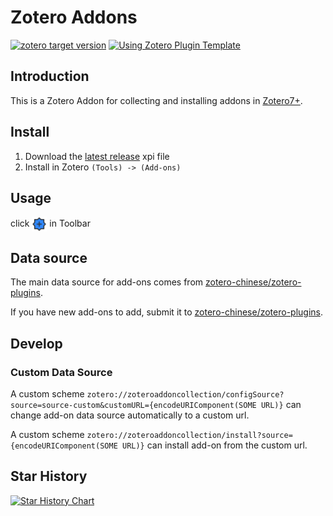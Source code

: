 # Zotero Addons

[![zotero target version](https://img.shields.io/badge/Zotero-7-green?style=flat-square&logo=zotero&logoColor=CC2936)](https://www.zotero.org)
[![Using Zotero Plugin Template](https://img.shields.io/badge/Using-Zotero%20Plugin%20Template-blue?style=flat-square&logo=github)](https://github.com/windingwind/zotero-plugin-template)

## Introduction

This is a Zotero Addon for collecting and installing addons in [Zotero7+](https://www.zotero.org).

## Install

1. Download the [latest release](https://github.com/syt2/zotero-tldr/releases/latest/download/zotero-addons.xpi) xpi file
2. Install in Zotero `(Tools) -> (Add-ons)`

## Usage

click <img align="center" src="addon/chrome/content/icons/favicon.png" width=24/> in Toolbar

## Data source

The main data source for add-ons comes from [zotero-chinese/zotero-plugins](https://github.com/zotero-chinese/zotero-plugins).

If you have new add-ons to add, submit it to [zotero-chinese/zotero-plugins](https://github.com/zotero-chinese/zotero-plugins).

## Develop

### Custom Data Source

A custom scheme
`zotero://zoteroaddoncollection/configSource?source=source-custom&customURL={encodeURIComponent(SOME URL)}`
can change add-on data source automatically to a custom url.

A custom scheme
`zotero://zoteroaddoncollection/install?source={encodeURIComponent(SOME URL)}`
can install add-on from the custom url.

## Star History

<a href="https://star-history.com/#syt2/zotero-addons&Date">
  <picture>
    <source media="(prefers-color-scheme: dark)" srcset="https://api.star-history.com/svg?repos=syt2/zotero-addons&type=Date&theme=dark" />
    <source media="(prefers-color-scheme: light)" srcset="https://api.star-history.com/svg?repos=syt2/zotero-addons&type=Date" />
    <img alt="Star History Chart" src="https://api.star-history.com/svg?repos=syt2/zotero-addons&type=Date" />
  </picture>
</a>
